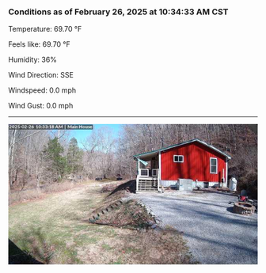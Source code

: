 ### Conditions as of February 26, 2025 at 10:34:33 AM CST 

Temperature: 69.70 &deg;F

Feels like: 69.70 &deg;F

Humidity: 36%

Wind Direction: SSE

Windspeed: 0.0 mph

Wind Gust: 0.0 mph

---

<img src="./images/latest.jpeg"/>

